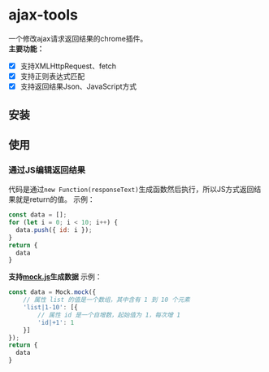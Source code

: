 # ajax-tools

一个修改ajax请求返回结果的chrome插件。  
**主要功能：**   
- [x] 支持XMLHttpRequest、fetch  
- [x] 支持正则表达式匹配  
- [x] 支持返回结果Json、JavaScript方式  

## 安装


## 使用


### 通过JS编辑返回结果
代码是通过`new Function(responseText)`生成函数然后执行，所以JS方式返回结果就是return的值。
示例：
```js
const data = [];
for (let i = 0; i < 10; i++) {
  data.push({ id: i });
}
return {
  data
}
```
**支持[mock.js]('https://github.com/nuysoft/Mock/wiki/Getting-Started')生成数据**
示例：
```js
const data = Mock.mock({
    // 属性 list 的值是一个数组，其中含有 1 到 10 个元素
    'list|1-10': [{
        // 属性 id 是一个自增数，起始值为 1，每次增 1
        'id|+1': 1
    }]
});
return {
  data
}
```

